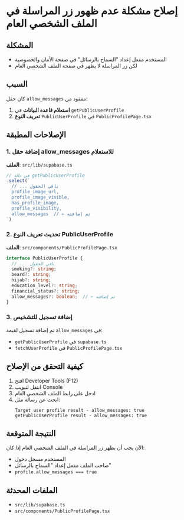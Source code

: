 # إصلاح مشكلة عدم ظهور زر المراسلة في الملف الشخصي العام

## المشكلة
- المستخدم مفعل إعداد "السماح بالرسائل" في صفحة الأمان والخصوصية
- لكن زر المراسلة لا يظهر في صفحة الملف الشخصي العام

## السبب
كان حقل `allow_messages` مفقود من:
1. **استعلام قاعدة البيانات** في `getPublicUserProfile`
2. **تعريف النوع** `PublicUserProfile` في `PublicProfilePage.tsx`

## الإصلاحات المطبقة

### 1. إضافة حقل allow_messages للاستعلام
**الملف**: `src/lib/supabase.ts`
```typescript
// في دالة getPublicUserProfile
.select(`
  // ... باقي الحقول
  profile_image_url,
  profile_image_visible,
  has_profile_image,
  profile_visibility,
  allow_messages  // ← تم إضافته
`)
```

### 2. تحديث تعريف النوع PublicUserProfile
**الملف**: `src/components/PublicProfilePage.tsx`
```typescript
interface PublicUserProfile {
  // ... باقي الحقول
  smoking?: string;
  beard?: string;
  hijab?: string;
  education_level?: string;
  financial_status?: string;
  allow_messages?: boolean;  // ← تم إضافته
}
```

### 3. إضافة تسجيل للتشخيص
تم إضافة تسجيل لقيمة `allow_messages` في:
- `getPublicUserProfile` في `supabase.ts`
- `fetchUserProfile` في `PublicProfilePage.tsx`

## كيفية التحقق من الإصلاح

1. افتح Developer Tools (F12)
2. انتقل لتبويب Console
3. ادخل على رابط الملف الشخصي العام
4. ابحث عن رسالة مثل:
   ```
   Target user profile result - allow_messages: true
   getPublicUserProfile result - allow_messages: true
   ```

## النتيجة المتوقعة
الآن يجب أن يظهر زر المراسلة في الملف الشخصي العام إذا كان:
- المستخدم مسجل دخول
- صاحب الملف مفعل إعداد "السماح بالرسائل"
- `profile.allow_messages === true`

## الملفات المحدثة
- `src/lib/supabase.ts`
- `src/components/PublicProfilePage.tsx`

